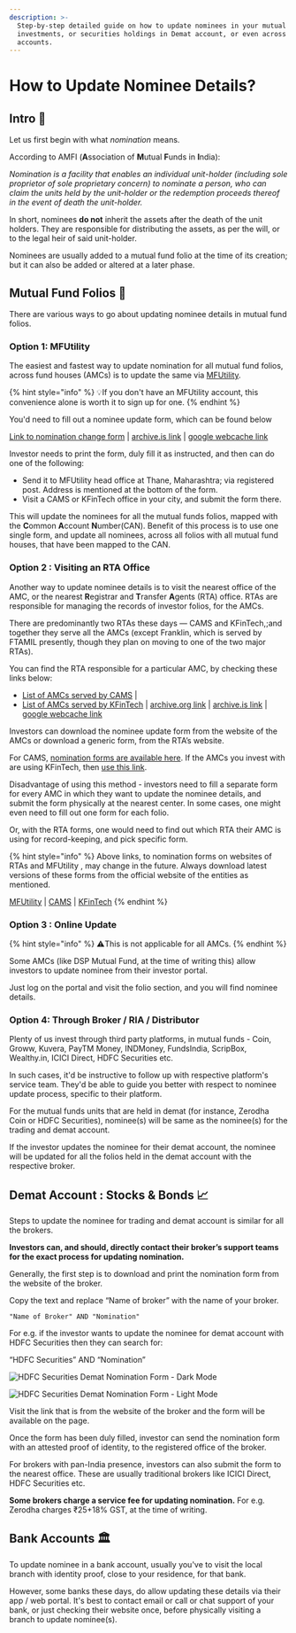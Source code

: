 ```yaml
---
description: >-
  Step-by-step detailed guide on how to update nominees in your mutual fund
  investments, or securities holdings in Demat account, or even across your bank
  accounts.
---
```


# How to Update Nominee Details?

## Intro 👋

Let us first begin with what _nomination_ means.

According to AMFI (**A**ssociation of **M**utual **F**unds in **I**ndia):

_Nomination is a facility that enables an individual unit_-_holder (including sole proprietor of sole proprietary concern) to nominate a person, who can claim the units held by the unit-holder or the redemption proceeds thereof in the event of death the unit-holder._

In short, nominees **do not** inherit the assets after the death of the unit holders. They are responsible for distributing the assets, as per the will, or to the legal heir of said unit-holder.

Nominees are usually added to a mutual fund folio at the time of its creation; but it can also be added or altered at a later phase.

## Mutual Fund Folios 📒

There are various ways to go about updating nominee details in mutual fund folios.

### Option 1: MFUtility

The easiest and fastest way to update nomination for all mutual fund folios, across fund houses (AMCs) is to update the same via [MFUtility](https://www.mfuindia.com/).

{% hint style="info" %}
💡If you don't have an MFUtility account, this convenience alone is worth it to sign up for one.
{% endhint %}

You'd need to fill out a nominee update form, which can be found below

[Link to nomination change form](https://www.mfuindia.com/downloads/NCT-Nomination.pdf) | [archive.is link](https://archive.is/99hfV) | [google webcache link](https://webcache.googleusercontent.com/search?q=cache:https://www.mfuindia.com/downloads/NCT-Nomination.pdf)

Investor needs to print the form, duly fill it as instructed, and then can do one of the following:

* Send it to MFUtility head office at Thane, Maharashtra; via registered post. Address is mentioned at the bottom of the form.
* Visit a CAMS or KFinTech office in your city, and submit the form there.

This will update the nominees for all the mutual funds folios, mapped with the **C**ommon **A**ccount **N**umber(CAN). Benefit of this process is to use one single form, and update all nominees, across all folios with all mutual fund houses, that have been mapped to the CAN.

### Option 2 : Visiting an RTA Office

Another way to update nominee details is to visit the nearest office of the AMC, or the nearest **R**egistrar and **T**ransfer **A**gents (RTA) office. RTAs are responsible for managing the records of investor folios, for the AMCs.

There are predominantly two RTAs these days — CAMS and KFinTech,;and together they serve all the AMCs (except Franklin, which is served by FTAMIL presently, though they plan on moving to one of the two major RTAs).

You can find the RTA responsible for a particular AMC, by checking these links below:

* [List of AMCs served by CAMS](https://www.camsonline.com/InvestorServices/COL\_ISMutualFunds.aspx) |
* [List of AMCs served by KFinTech](https://mfs.kfintech.com/mfs/Generalpages/ourCredential.aspx) | [archive.org link](https://web.archive.org/web/20210120192816/https://mfs.kfintech.com/mfs/Generalpages/ourCredential.aspx) | [archive.is link](https://archive.is/egomv) | [google webcache link](https://webcache.googleusercontent.com/search?q=cache:https://mfs.kfintech.com/mfs/Generalpages/ourCredential.aspx)

Investors can download the nominee update form from the website of the AMCs or download a generic form, from the RTA’s website.

For CAMS, [nomination forms are available here](https://new.camsonline.com/Investors/Service-requests/Service-Request-Forms/Nomination-Form). If the AMCs you invest with are using KFinTech, then [use this link](https://mfs.kfintech.com/mfs/Generalpages/downloads/8NOMINATIONFORM.pdf).

Disadvantage of using this method - investors need to fill a separate form for every AMC in which they want to update the nominee details, and submit the form physically at the nearest center. In some cases, one might even need to fill out one form for each folio.

Or, with the RTA forms, one would need to find out which RTA their AMC is using for record-keeping, and pick specific form.

{% hint style="info" %}
Above links, to nomination forms on websites of RTAs and MFUtility , may change in the future. Always download latest versions of these forms from the official website of the entities as mentioned.

[MFUtility](https://www.mfuindia.com/) | [CAMS](https://new.camsonline.com/) | [KFinTech](%20https:/www.kfintech.com)
{% endhint %}

### Option 3 : Online Update

{% hint style="info" %}
⚠️This is not applicable for all AMCs.
{% endhint %}

Some AMCs (like DSP Mutual Fund, at the time of writing this) allow investors to update nominee from their investor portal.

Just log on the portal and visit the folio section, and you will find nominee details.

### Option 4: Through Broker / RIA / Distributor

Plenty of us invest through third party platforms, in mutual funds - Coin, Groww, Kuvera, PayTM Money, INDMoney, FundsIndia, ScripBox, Wealthy.in, ICICI Direct, HDFC Securities etc.

In such cases, it'd be instructive to follow up with respective platform's service team. They'd be able to guide you better with respect to nominee update process, specific to their platform.

For the mutual funds units that are held in demat (for instance, Zerodha Coin or HDFC Securities), nominee(s) will be same as the nominee(s) for the trading and demat account.

If the investor updates the nominee for their demat account, the nominee will be updated for all the folios held in the demat account with the respective broker.

## Demat Account : Stocks & Bonds 📈

Steps to update the nominee for trading and demat account is similar for all the brokers.

**Investors can, and should, directly contact their broker’s support teams for the exact process for updating nomination.**

Generally, the first step is to download and print the nomination form from the website of the broker.

Copy the text and replace “Name of broker” with the name of your broker.

`"Name of Broker" AND "Nomination"`

For e.g. if the investor wants to update the nominee for demat account with HDFC Securities then they can search for:

“HDFC Securities” AND “Nomination”

![HDFC Securities Demat Nomination Form - Dark Mode](../.gitbook/assets/hdfc-securities-demat-nomination.dark.png)

![HDFC Securities Demat Nomination Form - Light Mode](../.gitbook/assets/hdfc-securities-demat-nomination.light.png)

Visit the link that is from the website of the broker and the form will be available on the page.

Once the form has been duly filled, investor can send the nomination form with an attested proof of identity, to the registered office of the broker.

For brokers with pan-India presence, investors can also submit the form to the nearest office. These are usually traditional brokers like ICICI Direct, HDFC Securities etc.

**Some brokers charge a service fee for updating nomination.** For e.g. Zerodha charges ₹25+18% GST, at the time of writing.

## Bank Accounts 🏛️

To update nominee in a bank account, usually you've to visit the local branch with identity proof, close to your residence, for that bank.

However, some banks these days, do allow updating these details via their app / web portal. It's best to contact email or call or chat support of your bank, or just checking their website once, before physically visiting a branch to update nominee(s).
